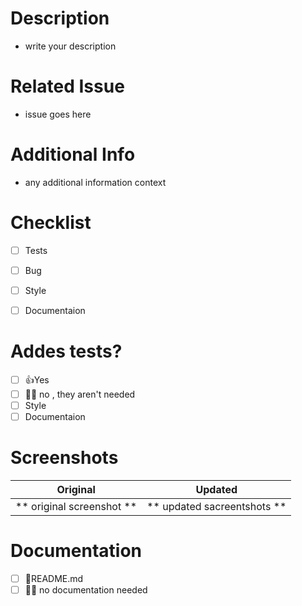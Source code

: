 # Description 
- write your description

# Related Issue
- issue goes here

# Additional Info
- any additional information context

# Checklist
- [ ] Tests
- [ ] Bug
- [ ] Style
- [ ] Documentaion


# Addes tests?
- [ ] 👍Yes
- [ ] 🤦‍♂️ no , they aren't needed
- [ ] Style
- [ ] Documentaion

# Screenshots

Original             |  Updated 
:---------------------: | :---------------------------:
** original screenshot **  |  ** updated sacreentshots **

# Documentation
- [ ] 📜README.md
- [ ] 🤦‍♂️ no documentation needed
